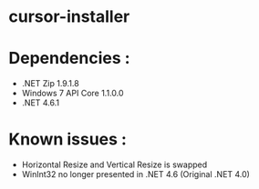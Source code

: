 # cursor-installer

# Dependencies :
 - .NET Zip 1.9.1.8
 - Windows 7 API Core 1.1.0.0
 - .NET 4.6.1
# Known issues :
 - Horizontal Resize and Vertical Resize is swapped
 - WinInt32 no longer presented in .NET 4.6 (Original .NET 4.0)
